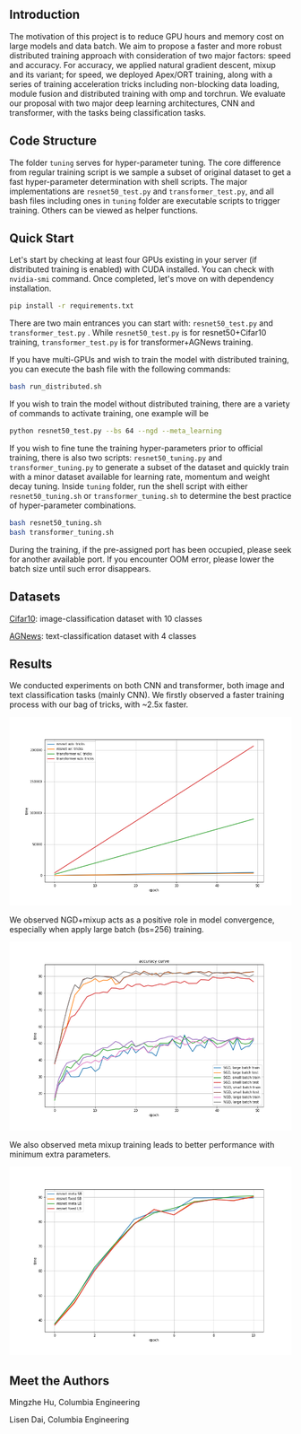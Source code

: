 ## Introduction

The motivation of this project is to reduce GPU hours and memory cost on large models and data batch. We aim to propose a faster and more robust distributed training approach with consideration of two major factors: speed and accuracy. For accuracy, we applied natural gradient descent, mixup and its variant; for speed, we deployed Apex/ORT training, along with a series of training acceleration tricks including non-blocking data loading, module fusion and distributed training with omp and torchrun. We evaluate our proposal with two major deep learning architectures, CNN and transformer, with the tasks being classification tasks.



## Code Structure

The folder `tuning` serves for hyper-parameter tuning. The core difference from regular training script is we sample a subset of original dataset to get a fast hyper-parameter determination with shell scripts. The major implementations are `resnet50_test.py` and `transformer_test.py`, and all bash files including ones in `tuning` folder are executable scripts to trigger training. Others can be viewed as helper functions.



## Quick Start

Let's start by checking at least four GPUs existing in your server (if distributed training is enabled) with CUDA installed. You can check with `nvidia-smi` command.  Once completed, let's move on with dependency installation.

```bash
pip install -r requirements.txt
```

There are two main entrances you can start with: `resnet50_test.py` and `transformer_test.py` . While `resnet50_test.py` is for resnet50+Cifar10 training, `transformer_test.py` is for transformer+AGNews training.

If you have multi-GPUs and wish to train the model with distributed training, you can execute the bash file with the following commands:

```bash
bash run_distributed.sh
```

If you wish to train the model without distributed training, there are a variety of commands to activate training, one example will be

```bash
python resnet50_test.py --bs 64 --ngd --meta_learning
```

If you wish to fine tune the training hyper-parameters prior to official training, there is also two scripts: `resnet50_tuning.py` and  `transformer_tuning.py` to generate a subset of the dataset and quickly train with a minor dataset available for learning rate, momentum and weight decay tuning. Inside `tuning` folder, run the shell script with either `resnet50_tuning.sh` or `transformer_tuning.sh` to determine the best practice of hyper-parameter combinations.

```bash
bash resnet50_tuning.sh
bash transformer_tuning.sh
```

During the training, if the pre-assigned port has been occupied, please seek for another available port. If you encounter OOM error, please lower the batch size until such error disappears.



## Datasets

[Cifar10](https://www.cs.toronto.edu/~kriz/cifar.html): image-classification dataset with 10 classes

[AGNews](http://groups.di.unipi.it/~gulli/AG_corpus_of_news_articles.html): text-classification dataset with 4 classes



## Results

We conducted experiments on both CNN and transformer, both image and text classification tasks (mainly CNN). We firstly observed a faster training process with our bag of tricks, with ~2.5x faster.

 ![avatar](./figures/time.png)

We observed NGD+mixup acts as a positive role in model convergence, especially when apply large batch (bs=256) training.

 ![avatar](./figures/training_ngd_batch_compare.png)

We also observed meta mixup training leads to better performance with minimum extra parameters.

 ![avatar](./figures/ngd_meta.png)



## Meet the Authors

Mingzhe Hu, Columbia Engineering

Lisen Dai, Columbia Engineering